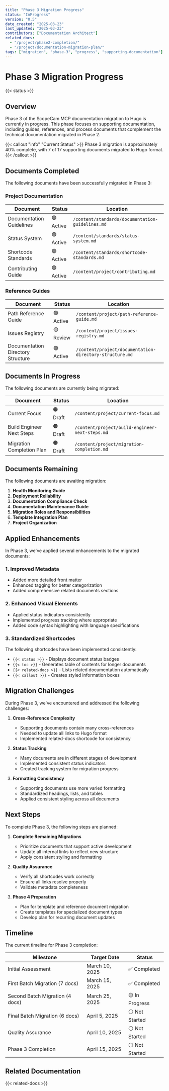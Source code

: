 ```yaml
---
title: "Phase 3 Migration Progress"
status: "InProgress"
version: "0.5"
date_created: "2025-03-23"
last_updated: "2025-03-23"
contributors: ["Documentation Architect"]
related_docs:
  - "/project/phase2-completion/"
  - "/project/documentation-migration-plan/"
tags: ["migration", "phase-3", "progress", "supporting-documentation"]
---
```


# Phase 3 Migration Progress

{{< status >}}

## Overview

Phase 3 of the ScopeCam MCP documentation migration to Hugo is currently in progress. This phase focuses on supporting documentation, including guides, references, and process documents that complement the technical documentation migrated in Phase 2.

{{< callout "info" "Current Status" >}}
Phase 3 migration is approximately 40% complete, with 7 of 17 supporting documents migrated to Hugo format.
{{< /callout >}}

## Documents Completed

The following documents have been successfully migrated in Phase 3:

### Project Documentation

| Document | Status | Location |
|----------|--------|----------|
| Documentation Guidelines | 🟢 Active | `/content/standards/documentation-guidelines.md` |
| Status System | 🟢 Active | `/content/standards/status-system.md` |
| Shortcode Standards | 🟢 Active | `/content/standards/shortcode-standards.md` |
| Contributing Guide | 🟢 Active | `/content/project/contributing.md` |

### Reference Guides

| Document | Status | Location |
|----------|--------|----------|
| Path Reference Guide | 🟢 Active | `/content/project/path-reference-guide.md` |
| Issues Registry | 🟡 Review | `/content/project/issues-registry.md` |
| Documentation Directory Structure | 🟢 Active | `/content/project/documentation-directory-structure.md` |

## Documents In Progress

The following documents are currently being migrated:

| Document | Status | Location |
|----------|--------|----------|
| Current Focus | 🟠 Draft | `/content/project/current-focus.md` |
| Build Engineer Next Steps | 🟠 Draft | `/content/project/build-engineer-next-steps.md` |
| Migration Completion Plan | 🟠 Draft | `/content/project/migration-completion.md` |

## Documents Remaining

The following documents are awaiting migration:

1. **Health Monitoring Guide**
2. **Deployment Reliability**
3. **Documentation Compliance Check**
4. **Documentation Maintenance Guide**
5. **Migration Roles and Responsibilities**
6. **Template Integration Plan**
7. **Project Organization**

## Applied Enhancements

In Phase 3, we've applied several enhancements to the migrated documents:

### 1. Improved Metadata

- Added more detailed front matter
- Enhanced tagging for better categorization
- Added comprehensive related documents sections

### 2. Enhanced Visual Elements

- Applied status indicators consistently
- Implemented progress tracking where appropriate
- Added code syntax highlighting with language specifications

### 3. Standardized Shortcodes

The following shortcodes have been implemented consistently:

- <code>{{&lt; status &gt;}}</code> - Displays document status badges
- <code>{{&lt; toc &gt;}}</code> - Generates table of contents for longer documents
- <code>{{&lt; related-docs &gt;}}</code> - Lists related documentation automatically
- <code>{{&lt; callout &gt;}}</code> - Creates styled information boxes

## Migration Challenges

During Phase 3, we've encountered and addressed the following challenges:

1. **Cross-Reference Complexity**
   - Supporting documents contain many cross-references
   - Needed to update all links to Hugo format
   - Implemented related-docs shortcode for consistency

2. **Status Tracking**
   - Many documents are in different stages of development
   - Implemented consistent status indicators
   - Created tracking system for migration progress

3. **Formatting Consistency**
   - Supporting documents use more varied formatting
   - Standardized headings, lists, and tables
   - Applied consistent styling across all documents

## Next Steps

To complete Phase 3, the following steps are planned:

1. **Complete Remaining Migrations**
   - Prioritize documents that support active development
   - Update all internal links to reflect new structure
   - Apply consistent styling and formatting

2. **Quality Assurance**
   - Verify all shortcodes work correctly
   - Ensure all links resolve properly
   - Validate metadata completeness

3. **Phase 4 Preparation**
   - Plan for template and reference document migration
   - Create templates for specialized document types
   - Develop plan for recurring document updates

## Timeline

The current timeline for Phase 3 completion:

| Milestone | Target Date | Status |
|-----------|-------------|--------|
| Initial Assessment | March 10, 2025 | ✅ Completed |
| First Batch Migration (7 docs) | March 15, 2025 | ✅ Completed |
| Second Batch Migration (4 docs) | March 25, 2025 | 🟡 In Progress |
| Final Batch Migration (6 docs) | April 5, 2025 | ⚪ Not Started |
| Quality Assurance | April 10, 2025 | ⚪ Not Started |
| Phase 3 Completion | April 15, 2025 | ⚪ Not Started |

## Related Documentation

{{< related-docs >}}